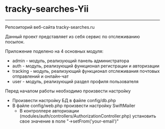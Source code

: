 # tracky-searches-Yii
***
Репозиторий веб-сайта tracky-searches.ru

Данный проект представляет из себя сервис по отслеживанию посылок.

Приложение поделено на 4 основных модуля:
* admin - модуль, реализующий панель администратора
* auth - модуль, реализующий функционал регистрации и авторизации
* tracking - модуль, реализующий функционал отслеживания почтовых отправлений и онлайн-чат
* user - модуль, реализующий раздел профиля пользователя

Перед началом работы необходимо произвести настройку 
* Произвести настройку БД в файле config/db.php
* В файле config/web.php произвести настройку SwiftMailer
  * В контроллере авторизации (modules/auth/controllers/AuthorizationController.php) установить свое значение в поле "->setFrom('your-email')"
